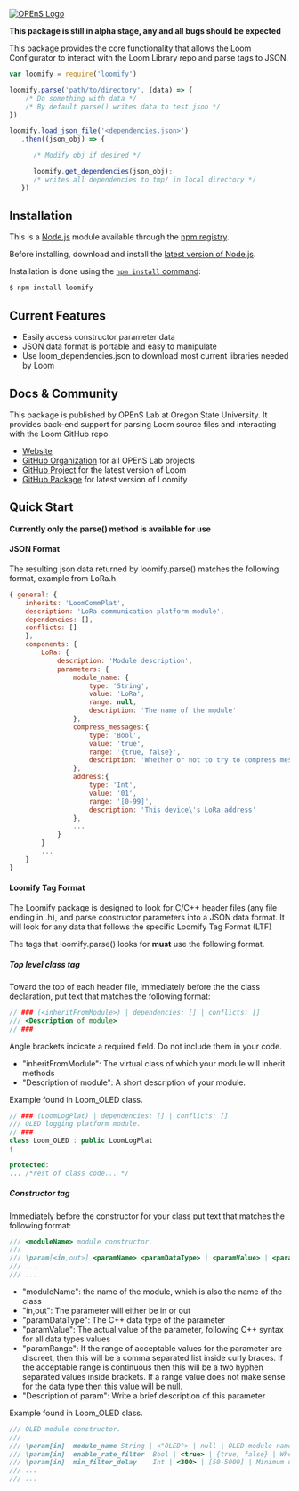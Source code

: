 [![OPEnS Logo](https://static1.squarespace.com/static/57dade3e893fc0962ff46311/t/5a26fdb40852293a2b6e17a4/1512504757858/OPEnSLogo1d.png)](http://www.open-sensing.org)

**This package is still in alpha stage, any and all bugs should be expected**

This package provides the core functionality that allows the Loom Configurator to interact with the Loom Library repo and parse tags to JSON.    


```js
var loomify = require('loomify')

loomify.parse('path/to/directory', (data) => {
	/* Do something with data */
	/* By default parse() writes data to test.json */
})

loomify.load_json_file('<dependencies.json>')
   .then((json_obj) => {

      /* Modify obj if desired */

      loomify.get_dependencies(json_obj);
      /* writes all dependencies to tmp/ in local directory */
   })
```

## Installation

This is a [Node.js](https://nodejs.org/en/) module available through the
[npm registry](https://www.npmjs.com/).

Before installing, download and install the [latest version of Node.js](https://nodejs.org/en/download/).

Installation is done using the
[`npm install` command](https://docs.npmjs.com/getting-started/installing-npm-packages-locally):

```bash
$ npm install loomify
```

## Current Features

* Easily access constructor parameter data
* JSON data format is portable and easy to manipulate
* Use loom_dependencies.json to download most current libraries needed by Loom

## Docs & Community  

This package is published by OPEnS Lab at Oregon State University. It provides back-end support for parsing Loom source files and interacting with the Loom GitHub repo.
* [Website](http://www.open-sensing.org/project-loom)
* [GitHub Organization](https://github.com/OPEnSLab-OSU) for all OPEnS Lab projects
* [GitHub Project](https://github.com/OPEnSLab-OSU/Loom) for the latest version of Loom
* [GitHub Package](https://github.com/OPEnSLab-OSU/Loomify.git) for latest version of Loomify


## Quick Start

**Currently only the parse() method is available for use**  

#### JSON Format  
The resulting json data returned by loomify.parse() matches the following format, example from LoRa.h  
```js
{ general: {
	inherits: 'LoomCommPlat',
	description: 'LoRa communication platform module',
	dependencies: [],
	conflicts: []
	},
	components: {
		LoRa: {
			description: 'Module description',
			parameters: {
				module_name: {
					type: 'String',
					value: 'LoRa',
					range: null,
					description: 'The name of the module'
				},
				compress_messages:{
					type: 'Bool',
					value: 'true',
					range: '{true, false}',
					description: 'Whether or not to try to compress messages'
				},
				address:{
					type: 'Int',
					value: '01',
					range: '[0-99]',
					description: 'This device\'s LoRa address'
				},
				...
			}
		}
		...
	}
}
```

#### Loomify Tag Format  
The Loomify package is designed to look for C/C++ header files (any file ending in .h), and parse constructor parameters into a JSON data format. It will look for any data that follows the specific Loomify Tag Format (LTF)  

The tags that loomify.parse() looks for **must** use the following format.   
##### Top level class tag
Toward the top of each header file, immediately before the the class declaration, put text that matches the following format:

```C++
// ### (<inheritFromModule>) | dependencies: [] | conflicts: []
/// <Description of module>
// ###
```
Angle brackets indicate a required field. Do not include them in your code.
* "inheritFromModule": The virtual class of which your module will inherit methods  
* "Description of module": A short description of your module.  

Example found in Loom_OLED class.
```C++
// ### (LoomLogPlat) | dependencies: [] | conflicts: []
/// OLED logging platform module.
// ###
class Loom_OLED : public LoomLogPlat
{

protected:
... /*rest of class code... */
```

##### Constructor tag
Immediately before the constructor for your class put text that matches the following format:    
```C++
/// <moduleName> module constructor.
///
/// \param[<in,out>] <paramName> <paramDataType> | <paramValue> | <paramRange> | <Description of param>
/// ...
/// ...
```
* "moduleName": the name of the module, which is also the name of the class
* "in,out": The parameter will either be in or out
* "paramDataType": The C++ data type of the parameter
* "paramValue": The actual value of the parameter, following C++ syntax for all data types values
* "paramRange": If the range of acceptable values for the parameter are discreet, then this will be a comma separated list inside curly braces. If the acceptable range is continuous then this will be a two hyphen separated values inside brackets. If a range value does not make sense for the data type then this value will be null.
* "Description of param": Write a brief description of this parameter  

Example found in Loom_OLED class.  
```C++
/// OLED module constructor.
///
/// \param[in]	module_name	String | <"OLED"> | null | OLED module name
/// \param[in]	enable_rate_filter	Bool | <true> | {true, false} | Whether or not to impose maximum update rate
/// \param[in]	min_filter_delay	Int | <300> | [50-5000] | Minimum update delay, if enable_rate_filter enabled
/// ...
/// ...
```
